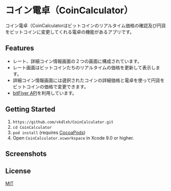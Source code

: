 # コイン電卓（CoinCalculator）
コイン電卓（CoinCalculatorはビットコインのリアルタイム価格の確認及び円貨をビットコインに変更してくれる電卓の機能があるアプリです。

## Features
* レート、詳細コイン情報画面の２つの画面に構成されています。
* レート画面はビットコインたちのリアルタイムの価格を更新して表示します。
* 詳細コイン情報画面には選択されたコインの詳細価格と電卓を使って円貨をビットコインの価格で変更できます。
* [bitFlyer API](https://lightning.bitflyer.jp/docs?lang=en)を利用しています。

## Getting Started

1. `https://github.com/vkdlxh/CoinCalculator.git`
2. `cd CoinCalculator`
3. `pod install` (requires [CocoaPods](https://cocoapods.org))
4. Open `CoinCalculator.xcworkspace` in Xcode 9.0 or higher.

## Screenshots

## License

[MIT](LICENSE)
